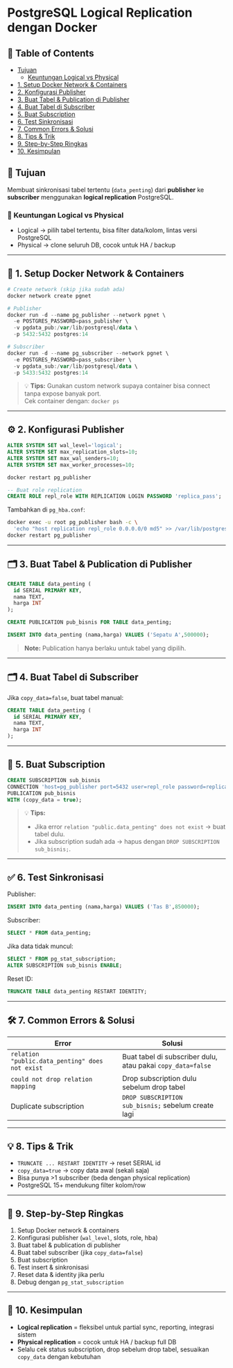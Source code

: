 # PostgreSQL Logical Replication dengan Docker

## 📑 Table of Contents
- [Tujuan](#-tujuan)
  - [Keuntungan Logical vs Physical](#-keuntungan-logical-vs-physical)
- [1. Setup Docker Network & Containers](#-1-setup-docker-network--containers)
- [2. Konfigurasi Publisher](#-2-konfigurasi-publisher)
- [3. Buat Tabel & Publication di Publisher](#-3-buat-tabel--publication-di-publisher)
- [4. Buat Tabel di Subscriber](#-4-buat-tabel-di-subscriber)
- [5. Buat Subscription](#-5-buat-subscription)
- [6. Test Sinkronisasi](#-6-test-sinkronisasi)
- [7. Common Errors & Solusi](#-7-common-errors--solusi)
- [8. Tips & Trik](#-8-tips--trik)
- [9. Step-by-Step Ringkas](#-9-step-by-step-ringkas)
- [10. Kesimpulan](#-10-kesimpulan)


## 📌 Tujuan
Membuat sinkronisasi tabel tertentu (`data_penting`) dari **publisher** ke **subscriber** menggunakan **logical replication** PostgreSQL.

### 🔑 Keuntungan Logical vs Physical
- Logical → pilih tabel tertentu, bisa filter data/kolom, lintas versi PostgreSQL
- Physical → clone seluruh DB, cocok untuk HA / backup

---

## 📂 1. Setup Docker Network & Containers

```powershell
# Create network (skip jika sudah ada)
docker network create pgnet

# Publisher
docker run -d --name pg_publisher --network pgnet \
  -e POSTGRES_PASSWORD=pass_publisher \
  -v pgdata_pub:/var/lib/postgresql/data \
  -p 5432:5432 postgres:14

# Subscriber
docker run -d --name pg_subscriber --network pgnet \
  -e POSTGRES_PASSWORD=pass_subscriber \
  -v pgdata_sub:/var/lib/postgresql/data \
  -p 5433:5432 postgres:14
```

> 💡 **Tips:** Gunakan custom network supaya container bisa connect tanpa expose banyak port.  
> Cek container dengan: `docker ps`

---

## ⚙️ 2. Konfigurasi Publisher

```sql
ALTER SYSTEM SET wal_level='logical';
ALTER SYSTEM SET max_replication_slots=10;
ALTER SYSTEM SET max_wal_senders=10;
ALTER SYSTEM SET max_worker_processes=10;
```

```powershell
docker restart pg_publisher
```

```sql
-- Buat role replication
CREATE ROLE repl_role WITH REPLICATION LOGIN PASSWORD 'replica_pass';
```

Tambahkan di `pg_hba.conf`:

```bash
docker exec -u root pg_publisher bash -c \
  'echo "host replication repl_role 0.0.0.0/0 md5" >> /var/lib/postgresql/data/pg_hba.conf'
docker restart pg_publisher
```

---

## 🗂 3. Buat Tabel & Publication di Publisher

```sql
CREATE TABLE data_penting (
  id SERIAL PRIMARY KEY,
  nama TEXT,
  harga INT
);

CREATE PUBLICATION pub_bisnis FOR TABLE data_penting;

INSERT INTO data_penting (nama,harga) VALUES ('Sepatu A',500000);
```

> **Note:** Publication hanya berlaku untuk tabel yang dipilih.

---

## 🗂 4. Buat Tabel di Subscriber

Jika `copy_data=false`, buat tabel manual:

```sql
CREATE TABLE data_penting (
  id SERIAL PRIMARY KEY,
  nama TEXT,
  harga INT
);
```

---

## 🔗 5. Buat Subscription

```sql
CREATE SUBSCRIPTION sub_bisnis
CONNECTION 'host=pg_publisher port=5432 user=repl_role password=replica_pass dbname=postgres'
PUBLICATION pub_bisnis
WITH (copy_data = true);
```

> 💡 **Tips:**  
> - Jika error `relation "public.data_penting" does not exist` → buat tabel dulu.  
> - Jika subscription sudah ada → hapus dengan `DROP SUBSCRIPTION sub_bisnis;`.

---

## ✅ 6. Test Sinkronisasi

Publisher:

```sql
INSERT INTO data_penting (nama,harga) VALUES ('Tas B',850000);
```

Subscriber:

```sql
SELECT * FROM data_penting;
```

Jika data tidak muncul:

```sql
SELECT * FROM pg_stat_subscription;
ALTER SUBSCRIPTION sub_bisnis ENABLE;
```

Reset ID:

```sql
TRUNCATE TABLE data_penting RESTART IDENTITY;
```

---

## 🛠 7. Common Errors & Solusi

| Error                                           | Solusi                                                      |
| ----------------------------------------------- | ----------------------------------------------------------- |
| `relation "public.data_penting" does not exist` | Buat tabel di subscriber dulu, atau pakai `copy_data=false` |
| `could not drop relation mapping`               | Drop subscription dulu sebelum drop tabel                   |
| Duplicate subscription                          | `DROP SUBSCRIPTION sub_bisnis;` sebelum create lagi         |

---

## 💡 8. Tips & Trik

- `TRUNCATE ... RESTART IDENTITY` → reset SERIAL id  
- `copy_data=true` → copy data awal (sekali saja)  
- Bisa punya >1 subscriber (beda dengan physical replication)  
- PostgreSQL 15+ mendukung filter kolom/row  

---

## 📝 9. Step-by-Step Ringkas

1. Setup Docker network & containers  
2. Konfigurasi publisher (`wal_level`, slots, role, hba)  
3. Buat tabel & publication di publisher  
4. Buat tabel subscriber (jika `copy_data=false`)  
5. Buat subscription  
6. Test insert & sinkronisasi  
7. Reset data & identity jika perlu  
8. Debug dengan `pg_stat_subscription`  

---

## 🎯 10. Kesimpulan

- **Logical replication** = fleksibel untuk partial sync, reporting, integrasi sistem  
- **Physical replication** = cocok untuk HA / backup full DB  
- Selalu cek status subscription, drop sebelum drop tabel, sesuaikan `copy_data` dengan kebutuhan
